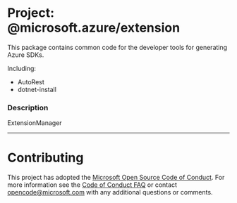 # Project: @microsoft.azure/extension

This package contains common code for the developer tools for generating Azure SDKs.

Including:
- AutoRest
- dotnet-install

### Description
ExtensionManager

----

# Contributing

This project has adopted the [Microsoft Open Source Code of Conduct](https://opensource.microsoft.com/codeofconduct/). For more information see the [Code of Conduct FAQ](https://opensource.microsoft.com/codeofconduct/faq/) or contact [opencode@microsoft.com](mailto:opencode@microsoft.com) with any additional questions or comments.
